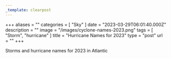 ```yaml
---
_template: clearpost
---
```



+++
aliases = ""
categories = [ "Sky" ]
date = "2023-03-29T06:01:40.000Z"
description = ""
image = "/images/cyclone-names-2023.png"
tags = [ "Storm", "hurricane" ]
title = "Hurricane Names for 2023"
type = "post"
url = ""
+++


Storms and hurricane names for 2023 in Atlantic
